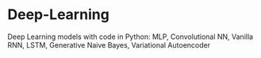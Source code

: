 # Deep-Learning
Deep Learning models with code in Python: MLP, Convolutional NN, Vanilla RNN, LSTM, Generative Naive Bayes, Variational Autoencoder
